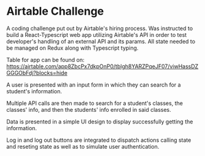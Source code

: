 # Airtable Challenge

A coding challenge put out by Airtable's hiring process. Was instructed to build a React-Typescript web app utilizing Airtable's API in order to test developer's handling of an external API and its params. All state needed to be managed on Redux along with Typescript typing. 

Table for app can be found on: 
https://airtable.com/app8ZbcPx7dkpOnP0/tblgh8YARZPqeJF07/viwHassDZGGGObFdj?blocks=hide

A user is presented with an input form in which they can search for a student's information. 

Multiple API calls are then made to search for a student's classes, the classes' info, and then the students' info enrolled in said classes.

Data is presented in a simple UI design to display successfully getting the information.

Log in and log out buttons are integrated to dispatch actions calling state and reseting state as well as to simulate user authentication.


